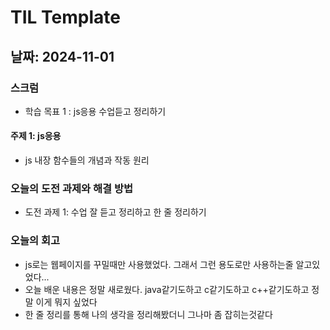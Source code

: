 # TIL Template
## 날짜: 2024-11-01
### 스크럼
- 학습 목표 1 : js응용 수업듣고 정리하기
#### 주제 1: js응용
- js 내장 함수들의 개념과 작동 원리
### 오늘의 도전 과제와 해결 방법
- 도전 과제 1: 수업 잘 듣고 정리하고 한 줄 정리하기
### 오늘의 회고
- js로는 웹페이지를 꾸밀때만 사용했었다. 그래서 그런 용도로만 사용하는줄 알고있었다...
- 오늘 배운 내용은 정말 새로웠다. java같기도하고 c같기도하고 c++같기도하고 정말 이게 뭐지 싶었다
- 한 줄 정리를 통해 나의 생각을 정리해봤더니 그나마 좀 잡히는것같다
